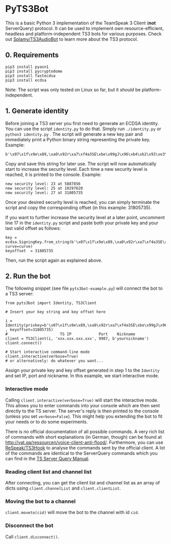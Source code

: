 PyTS3Bot
========

This is a basic Python 3 implementation of the TeamSpeak 3 Client (**not** ServerQuery) protocol.
It can be used to implement own resource-efficient, headless and platform-independent TS3 bots for various purposes. Check out [Splamy/TS3AudioBot](https://github.com/Splamy/TS3AudioBot/blob/master/TS3Client/ts3protocol.md) to learn more about the TS3 protocol.

## 0. Requirements ##

    pip3 install pyasn1
    pip3 install pycryptodome
    pip3 install fastecdsa
    pip3 install ecdsa

Note: The script was only tested on Linux so far, but it *should* be platform-independent.


## 1. Generate identity ##
Before joining a TS3 server you first need to generate an ECDSA identity. You can use the script `identity.py` to do that. 
Simply run `./identity.py` or `python3 identity.py` . The script will generate a new key pair and immediately print a Python binary string representing the private key. Example:

    b'\x07\x1f\x9e\x89,\xa0\x92r\xa7\xf4a3SE\xbe\x99gJ\x96\xb4\xb2\x93\xe3\x15C\x19i\xcc\xfe\xb2\x89#'

Copy and save this string for later use. The script will now automatically start to increase the security level.  Each time a new security level is reached, it is printed to the console. Example:

    new security level: 23 at 5887856
    new security level: 25 at 10297620
    new security level: 27 at 31805735
Once your desired security level is reached, you can simply terminate the script and copy the corresponding offset (in this example: 31805735).

If you want to further increase the security level at a later point, uncomment line 17 in the `identity.py` script and paste both your private key and your last valid offset as follows:

    key = ecdsa.SigningKey.from_string(b'\x07\x1f\x9e\x89,\xa0\x92r\xa7\xf4a3SE\xbe\x99gJ\x96\xb4\xb2\x93\xe3\x15C\x19i\xcc\xfe\xb2\x89#', curve=curve)
	keyoffset  = 31805735

Then, run the script again as explained above.

## 2. Run the bot ##
The following snippet (see file `pyts3bot-example.py`) will connect the bot to a TS3 server:

    from pyts3bot import Identity, TS3Client
    
    # Insert your key string and key offset here
    
    i = Identity(privkey=b'\x07\x1f\x9e\x89,\xa0\x92r\xa7\xf4a3SE\xbe\x99gJ\x96\xb4\xb2\x93\xe3\x15C\x19i\xcc\xfe\xb2\x89#'
    , keyoffset=31805735)
    #                       TS IP            Port    Nickname
    client = TS3Client(i, 'xxx.xxx.xxx.xxx', 9987, b'yournickname')
    client.connect()
    
    # Start interactive command-line mode
    client.interactive(verbose=True)
    # or alternatively: do whatever you want...


Assign your private key and key offset generated in step 1 to the `Identity` and set IP, port and nickname.
In this example, we start interactive mode.

### Interactive mode ###
Calling `client.interactive(verbose=True)` will start the interactive mode. This allows you to enter commands into your console which are then sent directly to the TS server. The server's reply is then printed to the console (unless you set `verbose=False`). This might help you extending the bot to fit your needs or to do some experiments.

There is no official documentation of all possible commands. A very rich list of commands with short explanations (in German, though) can be found at http://yat.qa/ressourcen/voice-client-anti-flood/.  Furthermore, you can use [ReSpeak/TS3Hook](https://github.com/ReSpeak/TS3Hook) to analyse the commands sent by the official client. A lot of the commands are identical to the ServerQuery commands which you can find in the [TS Server Query Manual](http://media.teamspeak.com/ts3_literature/TeamSpeak%203%20Server%20Query%20Manual.pdf). 

###  Reading client list and channel list ###
After connecting, you can get the client list and channel list as an array of dicts using `client.channelList` and `client.clientList`.  

### Moving the bot to a channel ###
`client.moveto(cid)` will move the bot to the channel with id `cid`.

### Disconnect the bot ###
Call `client.disconnect()`.
